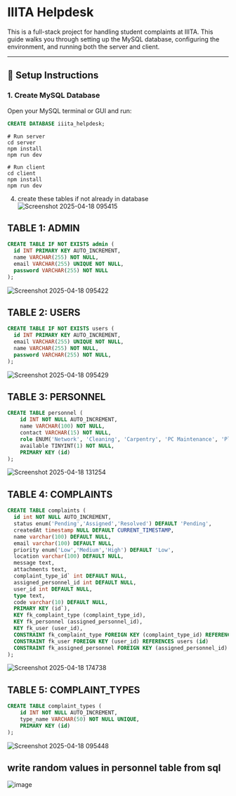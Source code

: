 # IIITA Helpdesk

This is a full-stack project for handling student complaints at IIITA. This guide walks you through setting up the MySQL database, configuring the environment, and running both the server and client.

---

## 🔧 Setup Instructions

### 1. Create MySQL Database

Open your MySQL terminal or GUI and run:

```sql
CREATE DATABASE iiita_helpdesk;
```

```
# Run server
cd server
npm install
npm run dev

# Run client
cd client
npm install
npm run dev
```

4. create these tables if not already in database
![Screenshot 2025-04-18 095415](https://github.com/user-attachments/assets/50ea5c13-6a1e-4b96-a3ff-020e4eb772e2)

## TABLE 1: ADMIN
```sql
CREATE TABLE IF NOT EXISTS admin (
  id INT PRIMARY KEY AUTO_INCREMENT,
  name VARCHAR(255) NOT NULL,
  email VARCHAR(255) UNIQUE NOT NULL,
  password VARCHAR(255) NOT NULL
);

```
![Screenshot 2025-04-18 095422](https://github.com/user-attachments/assets/e43386e6-4250-4687-8509-0cd4c751d9a1)

## TABLE 2: USERS
```sql
CREATE TABLE IF NOT EXISTS users (
  id INT PRIMARY KEY AUTO_INCREMENT,
  email VARCHAR(255) UNIQUE NOT NULL,
  name VARCHAR(255) NOT NULL,
  password VARCHAR(255) NOT NULL,
);

```
![Screenshot 2025-04-18 095429](https://github.com/user-attachments/assets/abe7a977-a549-4b78-b9ee-2d9b086b5867)

## TABLE 3: PERSONNEL
```sql
CREATE TABLE personnel (
    id INT NOT NULL AUTO_INCREMENT,
    name VARCHAR(100) NOT NULL,
    contact VARCHAR(15) NOT NULL,
    role ENUM('Network', 'Cleaning', 'Carpentry', 'PC Maintenance', 'Plumbing', 'Electricity') NOT NULL,
    available TINYINT(1) NOT NULL,
    PRIMARY KEY (id)
);
```
![Screenshot 2025-04-18 131254](https://github.com/user-attachments/assets/63f62589-56dd-4b9a-a5d0-279dd3c49e49)

## TABLE 4: COMPLAINTS
```sql
CREATE TABLE complaints (
  id int NOT NULL AUTO_INCREMENT,
  status enum('Pending','Assigned','Resolved') DEFAULT 'Pending',
  createdAt timestamp NULL DEFAULT CURRENT_TIMESTAMP,
  name varchar(100) DEFAULT NULL,
  email varchar(100) DEFAULT NULL,
  priority enum('Low','Medium','High') DEFAULT 'Low',
  location varchar(100) DEFAULT NULL,
  message text,
  attachments text,
  complaint_type_id` int DEFAULT NULL,
  assigned_personnel_id int DEFAULT NULL,
  user_id int DEFAULT NULL,
  type text,
  code varchar(10) DEFAULT NULL,
  PRIMARY KEY (id`),
  KEY fk_complaint_type (complaint_type_id),
  KEY fk_personnel (assigned_personnel_id),
  KEY fk_user (user_id),
  CONSTRAINT fk_complaint_type FOREIGN KEY (complaint_type_id) REFERENCES complaint_types (id),
  CONSTRAINT fk_user FOREIGN KEY (user_id) REFERENCES users (id)
  CONSTRAINT fk_assigned_personnel FOREIGN KEY (assigned_personnel_id) REFERENCES personnel (id)
);

```
![Screenshot 2025-04-18 174738](https://github.com/user-attachments/assets/4dfb3a88-a04e-4356-82e2-e56c16b82d2f)

## TABLE 5: COMPLAINT_TYPES
```sql
CREATE TABLE complaint_types (
    id INT NOT NULL AUTO_INCREMENT,
    type_name VARCHAR(50) NOT NULL UNIQUE,
    PRIMARY KEY (id)
);
```
![Screenshot 2025-04-18 095448](https://github.com/user-attachments/assets/02b39f05-434f-49ac-a276-74919784eedd)

## write random values in personnel table from sql
![image](https://github.com/user-attachments/assets/644da5f2-f6e8-47e8-a838-8e1eed050605)

